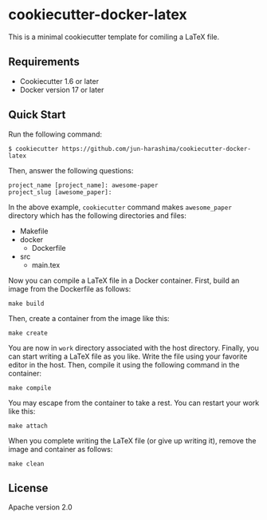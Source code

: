 # cookiecutter-docker-latex

This is a minimal cookiecutter template for comiling a LaTeX file.

## Requirements

- Cookiecutter 1.6 or later
- Docker version 17 or later

## Quick Start

Run the following command:

```
$ cookiecutter https://github.com/jun-harashima/cookiecutter-docker-latex
```

Then, answer the following questions:

```
project_name [project_name]: awesome-paper
project_slug [awesome_paper]:
```

In the above example, `cookiecutter` command makes `awesome_paper` directory which has the following directories and files:

- Makefile
- docker
  - Dockerfile
- src
  - main.tex

Now you can compile a LaTeX file in a Docker container. First, build an image from the Dockerfile as follows:

```
make build
```

Then, create a container from the image like this:

```
make create
```

You are now in `work` directory	associated with the host directory. Finally, you can start writing a LaTeX file as you like. Write the file using your favorite editor in the host. Then, compile it using the following command in the container:

```
make compile
```

You may escape from the container to take a rest. You can restart your work like this:

```
make attach
```

When you complete writing the LaTeX file (or give up writing it), remove the image and container as follows:

```
make clean
```

## License

Apache version 2.0
